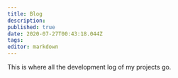 ```yaml
---
title: Blog
description: 
published: true
date: 2020-07-27T00:43:18.044Z
tags: 
editor: markdown
---
```


This is where all the development log of my projects go.